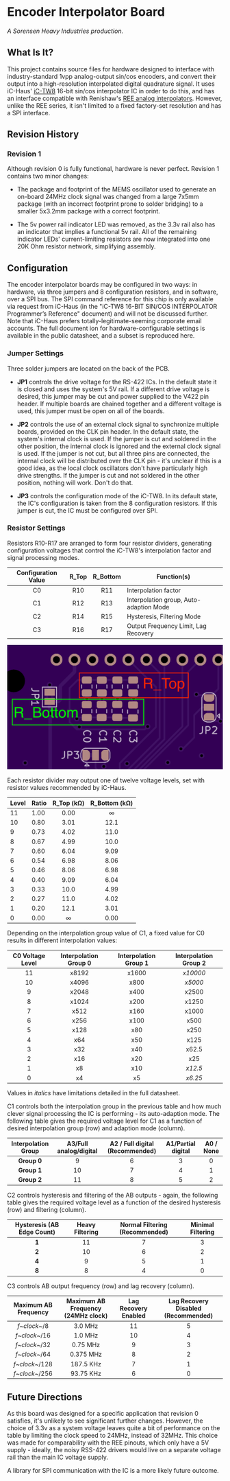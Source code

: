 # Encoder Interpolator Board

*A Sorensen Heavy Industries production.*

## What Is It?

This project contains source files for hardware designed to interface with industry-standard 1vpp analog-output sin/cos encoders, and convert their output into a high-resolution interpolated digital quadrature signal. It uses iC-Haus' [iC-TW8](https://www.ichaus.de/product/ic-tw8/) 16-bit sin/cos interpolator IC in order to do this, and has an interface compatible with Renishaw's [REE analog interpolators](https://www.renishaw.com/resourcecentre/download/data-sheet-ree-analogue-interface--18359). However, unlike the REE series, it isn't limited to a fixed factory-set resolution and has a SPI interface.

## Revision History

### Revision 1

Although revision 0 is fully functional, hardware is never perfect. Revision 1 contains two minor changes:

  * The package and footprint of the MEMS oscillator used to generate an on-board 24MHz clock signal was changed from a large 7x5mm package
    (with an incorrect footprint prone to solder bridging) to a smaller 5x3.2mm package with a correct footprint.

  * The 5v power rail indicator LED was removed, as the 3.3v rail also has an indicator that implies a functional 5v rail. All of the remaining
    indicator LEDs' current-limiting resistors are now integrated into one 20K Ohm resistor network, simplifying assembly.
	 
## Configuration

The encoder interpolator boards may be configured in two ways: in hardware, via three jumpers and 8 configuration resistors, and in software, over a SPI
bus. The SPI command reference for this chip is only available via request from iC-Haus (in the "iC-TW8 16-BIT SIN/COS INTERPOLATOR Programmer’s Reference" document)
and will not be discussed further. Note that iC-Haus prefers totally-legitimate-seeming corporate email accounts. The full document ion for hardware-configurable
settings is available in the public datasheet, and a subset is reproduced here.

### Jumper Settings

Three solder jumpers are located on the back of the PCB.

  * **JP1** controls the drive voltage for the RS-422 ICs. In the default state it is closed and uses the system's 5V rail. If a different drive voltage
  is desired, this jumper may be cut and power supplied to the V422 pin header. If multiple boards are chained together and a different voltage is used,
  this jumper must be open on all of the boards.

  * **JP2** controls the use of an external clock signal to synchronize multiple boards, provided on the CLK pin header. In the default state, the system's internal clock is used. If
  the jumper is cut and soldered in the other position, the internal clock is ignored and the external clock signal is used. If the jumper is not cut, but
  all three pins are connected, the internal clock will be distributed over the CLK pin - it's unclear if this is a good idea, as the local clock oscillators
  don't have particularly high drive strengths. If the jumper is cut and not soldered in the other position, nothing will work. Don't do that.

  * **JP3** controls the configuration mode of the iC-TW8. In its default state, the IC's configuration is taken from the 8 configuration resistors. If
  this jumper is cut, the IC must be configured over SPI.

### Resistor Settings

Resistors R10-R17 are arranged to form four resistor dividers, generating configuration voltages that control the iC-TW8's interpolation factor and signal
processing modes.

|Configuration Value | R_Top | R_Bottom | Function(s)          |
|:--------------------:|:-------:|:----------:|----------------------|
| C0                   | R10     | R11        | Interpolation factor |
| C1                   | R12     | R13        | Interpolation group, Auto-adaption Mode |
| C2                   | R14     | R15        | Hysteresis, Filtering Mode|
| C3                   | R16     | R17        | Output Frequency Limit,  Lag Recovery |


![Top/Bottom Resistor Location](fabrication_exports/Conf_Resistors.png?raw=true)


Each resistor divider may output one of twelve voltage levels, set with resistor values recommended by iC-Haus.

| Level | Ratio | R_Top (kΩ) | R_Bottom (kΩ) |
|-------|-------|:------------:|:---------------:|
|11 | 1.00 | 0.00 | ∞   |
|10 | 0.80 | 3.01 | 12.1|
|9  | 0.73 | 4.02 | 11.0|
|8  | 0.67 | 4.99 | 10.0|
|7  | 0.60 | 6.04 | 9.09|
|6  | 0.54 | 6.98 | 8.06|
|5  | 0.46 | 8.06 | 6.98|
|4  | 0.40 | 9.09 | 6.04|
|3  | 0.33 | 10.0 | 4.99|
|2  | 0.27 | 11.0 | 4.02|
|1  | 0.20 | 12.1 | 3.01|
|0  | 0.00 | ∞    | 0.00|


Depending on the interpolation group value of C1, a fixed value for C0 results in different interpolation values:

| C0 Voltage Level | Interpolation Group 0 | Interpolation Group 1 | Interpolation Group 2 |
| :---: | :---: | :---: | :---: |
|11| x8192 | x1600 | *x10000* |
|10| x4096 | x800  | *x5000*  |
|9 | x2048 | x400  | x2500    |
|8 | x1024 | x200  | x1250    |
|7 | x512  | x160  | x1000    |
|6 | x256  | x100  | x500     |
|5 | x128  | x80   | x250     |
|4 | x64   | x50   | x125     |
|3 | x32   | x40   | x62.5    |
|2 | x16   | x20   | x25      |
|1 | x8    | x10   | *x12.5*  |
|0 | x4    | x5    | *x6.25*  |

Values in *italics* have limitations detailed in the full datasheet.

C1 controls both the interpolation group in the previous table and how much clever signal processing the IC is performing - its auto-adaption mode. The following table gives the required voltage level for C1 as a function of desired interpolation group (row) and adaption mode (column).

|Interpolation Group | A3/Full analog/digital | A2 / Full digital (Recommended) | A1/Partial digital | A0 / None |
|:---:| :---:| :---:|:---:|:---:|
| **Group 0** | 9 | 6 | 3 | 0 |
| **Group 1** | 10 | 7 | 4 | 1 |
| **Group 2** | 11 | 8 | 5 | 2 |


C2 controls hysteresis and filtering of the AB outputs - again, the following table gives the required voltage level as a function of the desired hysteresis (row) and filtering (column).

|Hysteresis (AB Edge Count) | Heavy Filtering | Normal Filtering (Recommended) | Minimal Filtering |
|:---:| :---:| :---:|:---:|
|**1**| 11 | 7 | 3 |
|**2**| 10 | 6 | 2 |
|**4**| 9  | 5 | 1 |
|**8**| 8  | 4 | 0 |

C3 controls AB output frequency (row) and lag recovery (column).

| Maximum AB Frequency | Maximum AB Frequency (24MHz clock) | Lag Recovery Enabled | Lag Recovery Disabled (Recommended) |
|:---:| :---:| :---:|:---:|
|*f~clock~*/8 | 3.0 MHz | 11 | 5 |
|*f~clock~*/16 | 1.0 MHz | 10 | 4 |
|*f~clock~*/32 | 0.75 MHz | 9 | 3 |
|*f~clock~*/64 | 0.375 MHz | 8 | 2 |
|*f~clock~*/128 | 187.5 KHz | 7 | 1 |
|*f~clock~*/256 | 93.75 KHz | 6 | 0 |


## Future Directions

As this board was designed for a specific application that revision 0 satisfies, it's unlikely to see significant further changes. However, the choice of 3.3v as a system
voltage leaves quite a bit of performance on the table by limiting the clock speed to 24MHz, instead of 32MHz. This choice was made for comparability with the REE pinouts,
which only have a 5V supply - ideally, the noisy RSS-422 drivers would live on a separate voltage rail than the main IC voltage supply.

A library for SPI communication with the IC is a more likely future outcome.

